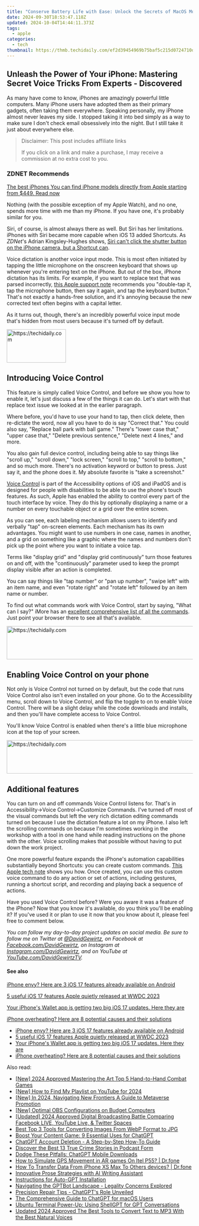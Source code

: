 ```yaml
---
title: "Conserve Battery Life with Ease: Unlock the Secrets of MacOS Monterey's Low Power Feature Explained"
date: 2024-09-30T18:53:47.118Z
updated: 2024-10-04T14:44:11.373Z
tags:
  - apple
categories:
  - tech
thumbnail: https://thmb.techidaily.com/ef2d39454969b75baf5c215d0724710d89c3d8cc82ce806ec7a058e29ddc30fe.jpg
---
```


## Unleash the Power of Your iPhone: Mastering Secret Voice Tricks From Experts - Discovered

As many have come to know, iPhones are amazingly powerful little computers. Many iPhone users have adopted them as their primary gadgets, often taking them everywhere. Speaking personally, my iPhone almost never leaves my side. I stopped taking it into bed simply as a way to make sure I don't check email obsessively into the night. But I still take it just about everywhere else. 

>  Disclaimer: This post includes affiliate links
>
>  If you click on a link and make a purchase, I may receive a commission at no extra cost to you.
>

### **ZDNET** Recommends

[The best iPhones You can find iPhone models directly from Apple starting from $449.  Read now](https://www.zdnet.com/article/best-iphone/)

Nothing (with the possible exception of my Apple Watch), and no one, spends more time with me than my iPhone. If you have one, it's probably similar for you. 

Siri, of course, is almost always there as well. But Siri has her limitations. iPhones with Siri became more capable when iOS 13 added Shortcuts. As _ZDNet_'s Adrian Kingsley-Hughes shows, [Siri can't click the shutter button on the iPhone camera, but a Shortcut can](https://www.zdnet.com/article/how-to-use-siri-to-take-photos-with-your-iphone/). 

Voice dictation is another voice input mode. This is most often initiated by tapping the little microphone on the onscreen keyboard that shows up whenever you're entering text on the iPhone. But out of the box, iPhone dictation has its limits. For example, if you want to replace text that was parsed incorrectly, [this Apple support note](https://support.apple.com/en-us/HT208343) recommends you "double-tap it, tap the microphone button, then say it again, and tap the keyboard button." That's not exactly a hands-free solution, and it's annoying because the new corrected text often begins with a capital letter. 

As it turns out, though, there's an incredibly powerful voice input mode that's hidden from most users because it's turned off by default. 

<!-- affiliate ads begin -->
<a href="https://malaysia-healthcare-travel-council.pxf.io/c/5597632/1576477/17382" target="_top" id="1576477">
  <img src="//a.impactradius-go.com/display-ad/17382-1576477" border="0" alt="https://techidaily.com" width="160" height="90"/>
</a>
<img height="0" width="0" src="https://malaysia-healthcare-travel-council.pxf.io/i/5597632/1576477/17382" style="position:absolute;visibility:hidden;" border="0" />
<!-- affiliate ads end -->

##  Introducing Voice Control

This feature is simply called Voice Control, and before we show you how to enable it, let's just discuss a few of the things it can do. Let's start with that replace text issue we looked at in the earlier paragraph. 

Where before, you'd have to use your hand to tap, then click delete, then re-dictate the word, now all you have to do is say "Correct that." You could also say, "Replace ball park with ball game." There's "lower case that," "upper case that," "Delete previous sentence," "Delete next 4 lines," and more. 

You also gain full device control, including being able to say things like "scroll up," "scroll down," "lock screen," "scroll to top," "scroll to bottom," and so much more. There's no activation keyword or button to press. Just say it, and the phone does it. My absolute favorite is "take a screenshot." 

[Voice Control](https://support.apple.com/guide/iphone/voice-control-iph2c21a3c88/ios) is part of the Accessibility options of iOS and iPadOS and is designed for people with disabilities to be able to use the phone's touch features. As such, Apple has enabled the ability to control every part of the touch interface by voice. They do this by optionally displaying a name or a number on every touchable object or a grid over the entire screen. 

As you can see, each labeling mechanism allows users to identify and verbally "tap" on-screen elements. Each mechanism has its own advantages. You might want to use numbers in one case, names in another, and a grid on something like a graphic where the names and numbers don't pick up the point where you want to initiate a voice tap.

Terms like "display grid" and "display grid continuously" turn those features on and off, with the "continuously" parameter used to keep the prompt display visible after an action is completed. 

You can say things like "tap number" or "pan up number", "swipe left" with an item name, and even "rotate right" and "rotate left" followed by an item name or number. 

To find out what commands work with Voice Control, start by saying, "What can I say?" iMore has an [excellent comprehensive list of all the commands](https://www.imore.com/everything-you-can-do-voice-control-iphone-and-ipad). Just point your browser there to see all that's available. 

<!-- affiliate ads begin -->
<a href="https://aligracehair.sjv.io/c/5597632/2047411/19272" target="_top" id="2047411">
  <img src="//a.impactradius-go.com/display-ad/19272-2047411" border="0" alt="https://techidaily.com" width="728" height="90"/>
</a>
<img height="0" width="0" src="https://aligracehair.sjv.io/i/5597632/2047411/19272" style="position:absolute;visibility:hidden;" border="0" />
<!-- affiliate ads end -->

##  Enabling Voice Control on your phone

Not only is Voice Control not turned on by default, but the code that runs Voice Control also isn't even installed on your phone. Go to the Accessibility menu, scroll down to Voice Control, and flip the toggle to on to enable Voice Control. There will be a slight delay while the code downloads and installs, and then you'll have complete access to Voice Control. 

You'll know Voice Control is enabled when there's a little blue microphone icon at the top of your screen.

<!-- affiliate ads begin -->
<a href="https://appsumo.8odi.net/c/5597632/2151884/7443" target="_top" id="2151884">
  <img src="//a.impactradius-go.com/display-ad/7443-2151884" border="0" alt="https://techidaily.com" width="728" height="90"/>
</a>
<img height="0" width="0" src="https://appsumo.8odi.net/i/5597632/2151884/7443" style="position:absolute;visibility:hidden;" border="0" />
<!-- affiliate ads end -->

##  Additional features

You can turn on and off commands Voice Control listens for. That's in Accessibility->Voice Control->Customize Commands. I've turned off most of the visual commands but left the very rich dictation editing commands turned on because I use the dictation feature a lot on my iPhone. I also left the scrolling commands on because I'm sometimes working in the workshop with a tool in one hand while reading instructions on the phone with the other. Voice scrolling makes that possible without having to put down the work project.

One more powerful feature expands the iPhone's automation capabilities substantially beyond Shortcuts: you can create custom commands. [This Apple tech note](https://support.apple.com/en-us/HT210418) shows you how. Once created, you can use this custom voice command to do any action or set of actions, including gestures, running a shortcut script, and recording and playing back a sequence of actions. 

Have you used Voice Control before? Were you aware it was a feature of the iPhone? Now that you know it's available, do you think you'll be enabling it? If you've used it or plan to use it now that you know about it, please feel free to comment below. 

_You can follow my day-to-day project updates on social media. Be sure to follow me on Twitter at [@DavidGewirtz](https://twitter.com/davidgewirtz), on Facebook at [Facebook.com/DavidGewirtz](https://www.facebook.com/davidgewirtz), on Instagram at [Instagram.com/DavidGewirtz](https://www.instagram.com/DavidGewirtz/), and on YouTube at [YouTube.com/DavidGewirtzTV](https://www.youtube.com/user/DavidGewirtzTV)._

#### See also

[iPhone envy? Here are 3 iOS 17 features already available on Android](https://www.zdnet.com/article/iphone-envy-five-ios-17-features-that-android-users-already-have/ "iPhone envy? Here are 3 iOS 17 features already available on Android")

[5 useful iOS 17 features Apple quietly released at WWDC 2023](https://www.zdnet.com/article/5-useful-ios-17-features-apple-quietly-released-at-wwdc-2023/ "5 useful iOS 17 features Apple quietly released at WWDC 2023")

[Your iPhone's Wallet app is getting two big iOS 17 updates. Here they are](https://www.zdnet.com/article/ios-17-your-iphones-wallet-app-is-getting-two-big-updates-here-they-are/ "Your iPhone's Wallet app is getting two big iOS 17 updates. Here they are")

[iPhone overheating? Here are 8 potential causes and their solutions](https://www.zdnet.com/article/iphone-overheating-do-this-first-to-prevent-damaging-the-battery/ "iPhone overheating? Here are 8 potential causes and their solutions")

* [iPhone envy? Here are 3 iOS 17 features already available on Android](https://www.zdnet.com/article/iphone-envy-five-ios-17-features-that-android-users-already-have/ "iPhone envy? Here are 3 iOS 17 features already available on Android")
* [5 useful iOS 17 features Apple quietly released at WWDC 2023](https://www.zdnet.com/article/5-useful-ios-17-features-apple-quietly-released-at-wwdc-2023/ "5 useful iOS 17 features Apple quietly released at WWDC 2023")
* [Your iPhone's Wallet app is getting two big iOS 17 updates. Here they are](https://www.zdnet.com/article/ios-17-your-iphones-wallet-app-is-getting-two-big-updates-here-they-are/ "Your iPhone's Wallet app is getting two big iOS 17 updates. Here they are")
* [iPhone overheating? Here are 8 potential causes and their solutions](https://www.zdnet.com/article/iphone-overheating-do-this-first-to-prevent-damaging-the-battery/ "iPhone overheating? Here are 8 potential causes and their solutions")

<ins class="adsbygoogle"
     style="display:block"
     data-ad-format="autorelaxed"
     data-ad-client="ca-pub-7571918770474297"
     data-ad-slot="1223367746"></ins>

<ins class="adsbygoogle"
     style="display:block"
     data-ad-client="ca-pub-7571918770474297"
     data-ad-slot="8358498916"
     data-ad-format="auto"
     data-full-width-responsive="true"></ins>

<span class="atpl-alsoreadstyle">Also read:</span>
<div><ul>
<li><a href="https://digital-screen-recording.techidaily.com/new-2024-approved-mastering-the-art-top-5-hand-to-hand-combat-games/"><u>[New] 2024 Approved Mastering the Art Top 5 Hand-to-Hand Combat Games</u></a></li>
<li><a href="https://eaxpv-info.techidaily.com/new-how-to-find-my-playlist-on-youtube-for-2024/"><u>[New] How to Find My Playlist on YouTube for 2024</u></a></li>
<li><a href="https://fox-direct.techidaily.com/new-in-2024-navigating-new-frontiers-a-guide-to-metaverse-promotion/"><u>[New] In 2024, Navigating New Frontiers A Guide to Metaverse Promotion</u></a></li>
<li><a href="https://desktop-recording.techidaily.com/new-optimal-obs-configurations-on-budget-computers/"><u>[New] Optimal OBS Configurations on Budget Computers</u></a></li>
<li><a href="https://youtube-data.techidaily.com/ed-2024-approved-digital-broadcasting-battle-comparing-facebook-live-youtube-live-and-twitter-spaces/"><u>[Updated] 2024 Approved Digital Broadcasting Battle Comparing Facebook LIVE, YouTube Live, & Twitter Spaces</u></a></li>
<li><a href="https://discover-answers.techidaily.com/best-top-3-tools-for-converting-images-from-webp-format-to-jpg/"><u>Best Top 3 Tools for Converting Images From WebP Format to JPG</u></a></li>
<li><a href="https://tech-hub.techidaily.com/boost-your-content-game-9-essential-uses-for-chatgpt/"><u>Boost Your Content Game: 9 Essential Uses for ChatGPT</u></a></li>
<li><a href="https://tech-hub.techidaily.com/chatgpt-account-deletion-a-step-by-step-how-to-guide/"><u>ChatGPT Account Deletion - A Step-by-Step How-To Guide</u></a></li>
<li><a href="https://tech-renaissance.techidaily.com/discover-the-best-13-true-crime-stories-in-podcast-form/"><u>Discover the Best 13 True Crime Stories in Podcast Form</u></a></li>
<li><a href="https://tech-hub.techidaily.com/dodge-these-pitfalls-chatgpt-mobile-downloads/"><u>Dodge These Pitfalls: ChatGPT Mobile Downloads</u></a></li>
<li><a href="https://fake-location.techidaily.com/how-to-simulate-gps-movement-in-ar-games-on-itel-p55-drfone-by-drfone-virtual-android/"><u>How to Simulate GPS Movement in AR games On Itel P55? | Dr.fone</u></a></li>
<li><a href="https://review-topics.techidaily.com/how-to-transfer-data-from-iphone-xs-max-to-others-devices-drfone-by-drfone-transfer-data-from-ios-transfer-data-from-ios/"><u>How To Transfer Data From iPhone XS Max To Others devices? | Dr.fone</u></a></li>
<li><a href="https://tech-hub.techidaily.com/innovative-prose-strategies-with-ai-writing-assistant/"><u>Innovative Prose Strategies with AI Writing Assistant</u></a></li>
<li><a href="https://tech-hub.techidaily.com/instructions-for-auto-gpt-installation/"><u>Instructions for Auto-GPT Installation</u></a></li>
<li><a href="https://tech-hub.techidaily.com/navigating-the-gptbot-landscape-legality-concerns-explored/"><u>Navigating the GPTBot Landscape - Legality Concerns Explored</u></a></li>
<li><a href="https://tech-hub.techidaily.com/precision-repair-tips-chatgpts-role-unveiled/"><u>Precision Repair Tips - ChatGPT's Role Unveiled</u></a></li>
<li><a href="https://tech-hub.techidaily.com/the-comprehensive-guide-to-chatgpt-for-macos-users/"><u>The Comprehensive Guide to ChatGPT for macOS Users</u></a></li>
<li><a href="https://tech-hub.techidaily.com/ubuntu-terminal-power-up-using-shellgpt-for-gpt-conversations/"><u>Ubuntu Terminal Power-Up: Using ShellGPT for GPT Conversations</u></a></li>
<li><a href="https://ai-topics.techidaily.com/updated-2024-approved-the-best-tools-to-convert-text-to-mp3-with-the-best-natural-voices/"><u>Updated 2024 Approved The Best Tools to Convert Text to MP3 With the Best Natural Voices</u></a></li>
</ul></div>

